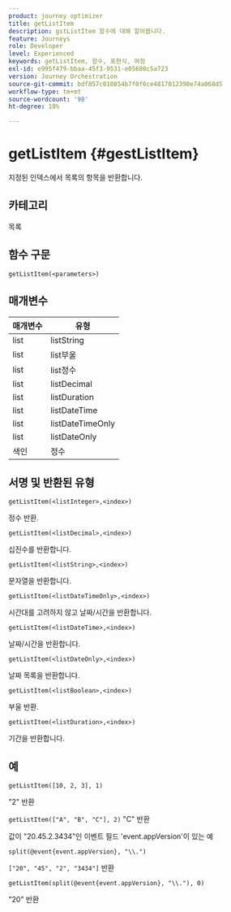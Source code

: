 ```yaml
---
product: journey optimizer
title: getListItem
description: gstListItem 함수에 대해 알아봅니다.
feature: Journeys
role: Developer
level: Experienced
keywords: getListItem, 함수, 표현식, 여정
exl-id: e995f479-bbaa-45f3-9531-e05680c5a723
version: Journey Orchestration
source-git-commit: bdf857c010854b7f0f6ce4817012398e74a068d5
workflow-type: tm+mt
source-wordcount: '98'
ht-degree: 18%

---
```


# getListItem {#gestListItem}

지정된 인덱스에서 목록의 항목을 반환합니다.

## 카테고리

목록

## 함수 구문

`getListItem(<parameters>)`

## 매개변수

| 매개변수 | 유형 |
|-----------|------------------|
| list | listString |
| list | list부울 |
| list | list정수 |
| list | listDecimal |
| list | listDuration |
| list | listDateTime |
| list | listDateTimeOnly |
| list | listDateOnly |
| 색인 | 정수 |

## 서명 및 반환된 유형

`getListItem(<listInteger>,<index>)`

정수 반환.

`getListItem(<listDecimal>,<index>)`

십진수를 반환합니다.

`getListItem(<listString>,<index>)`

문자열을 반환합니다.

`getListItem(<listDateTimeOnly>,<index>)`

시간대를 고려하지 않고 날짜/시간을 반환합니다.

`getListItem(<listDateTime>,<index>)`

날짜/시간을 반환합니다.

`getListItem(<listDateOnly>,<index>)`

날짜 목록을 반환합니다.

`getListItem(<listBoolean>,<index>)`

부울 반환.

`getListItem(<listDuration>,<index>)`

기간을 반환합니다.

## 예

`getListItem([10, 2, 3], 1)`

&quot;2&quot; 반환

`getListItem(["A", "B", "C"], 2)`
&quot;C&quot; 반환

값이 &quot;20.45.2.3434&quot;인 이벤트 필드 &#39;event.appVersion&#39;이 있는 예

`split(@event{event.appVersion}, "\\.")`

`["20", "45", "2", "3434"]` 반환

`getListItem(split(@event{event.appVersion}, "\\."), 0)`

&quot;20&quot; 반환
